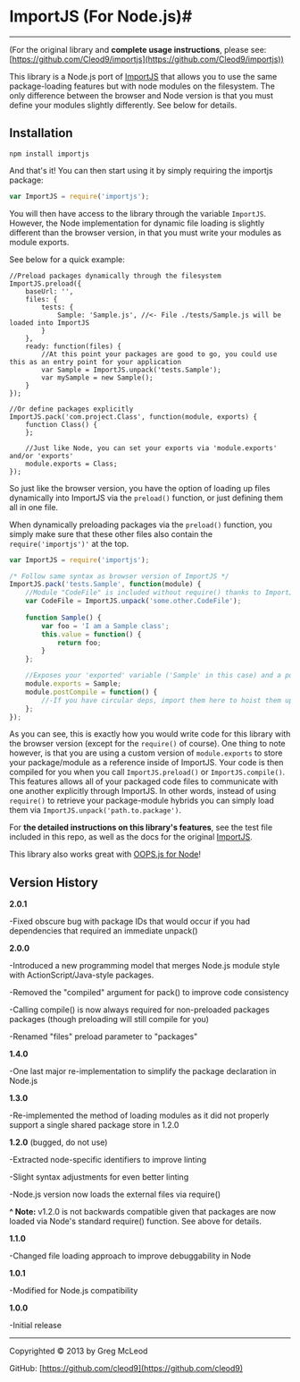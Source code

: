 # ImportJS (For Node.js)#

----------

(For the original library and **complete usage instructions**, please see: [https://github.com/Cleod9/importjs](https://github.com/Cleod9/importjs))

This library is a Node.js port of [ImportJS](https://github.com/Cleod9/importjs) that allows you to use the same package-loading features but with node modules on the filesystem. The only difference between the browser and Node version is that you must define your modules slightly differently. See below for details.

## Installation ##

```
npm install importjs
```
And that's it! You can then start using it by simply requiring the importjs package:

```javascript
var ImportJS = require('importjs');
```

You will then have access to the library through the variable `ImportJS`. However, the Node implementation for dynamic file loading is slightly different than the browser version, in that you must write your modules as module exports.

See below for a quick example:

```
//Preload packages dynamically through the filesystem
ImportJS.preload({
	baseUrl: '',
	files: {
		tests: {
			Sample: 'Sample.js', //<- File ./tests/Sample.js will be loaded into ImportJS
		}
	},
	ready: function(files) {
		//At this point your packages are good to go, you could use this as an entry point for your application
		var Sample = ImportJS.unpack('tests.Sample');
		var mySample = new Sample();
	}
});

//Or define packages explicitly
ImportJS.pack('com.project.Class', function(module, exports) {
	function Class() { 
	};

	//Just like Node, you can set your exports via 'module.exports' and/or 'exports'
	module.exports = Class;
});
```
So just like the browser version, you have the option of loading up files dynamically into ImportJS via the `preload()` function, or just defining them all in one file.

When dynamically preloading packages via the `preload()` function, you simply make sure that these other files also contain the `require('importjs')'` at the top.

```javascript
var ImportJS = require('importjs');

/* Follow same syntax as browser version of ImportJS */
ImportJS.pack('tests.Sample', function(module) {
	//Module "CodeFile" is included without require() thanks to ImportJS
	var CodeFile = ImportJS.unpack('some.other.CodeFile');
	
	function Sample() { 
		var foo = 'I am a Sample class';
		this.value = function() {
			return foo;
		}
	};

	//Exposes your 'exported' variable ('Sample' in this case) and a post-compilation function to run
	module.exports = Sample;
	module.postCompile = function() {
		//-If you have circular deps, import them here to hoist them up as you would in the browser version of the code
	};
});
```
As you can see, this is exactly how you would write code for this library with the browser version (except for the `require()` of course). One thing to note however, is that you are using a custom version of `module.exports` to store your package/module as a reference inside of ImportJS. Your code is then compiled for you when you call `ImportJS.preload()` or `ImportJS.compile()`. This features allows all of your packaged code files to communicate with one another explicitly through ImportJS. In other words, instead of using `require()` to retrieve your package-module hybrids you can simply load them via `ImportJS.unpack('path.to.package')`.


For **the detailed instructions on this library's features**, see the test file included in this repo, as well as the docs for the original [ImportJS](https://github.com/Cleod9/importjs).

This library also works great with [OOPS.js for Node](https://github.com/Cleod9/node-oopsjs)!


## Version History ##

**2.0.1**

-Fixed obscure bug with package IDs that would occur if you had dependencies that required an immediate unpack()

**2.0.0**

-Introduced a new programming model that merges Node.js module style with ActionScript/Java-style packages.

-Removed the "compiled" argument for pack() to improve code consistency

-Calling compile() is now always required for non-preloaded packages packages (though preloading will still compile for you)

-Renamed "files" preload parameter to "packages"

**1.4.0**

-One last major re-implementation to simplify the package declaration in Node.js

**1.3.0**

-Re-implemented the method of loading modules as it did not properly support a single shared package store in 1.2.0

**1.2.0** (bugged, do not use)

-Extracted node-specific identifiers to improve linting

-Slight syntax adjustments for even better linting

-Node.js version now loads the external files via require()

**^ Note:** v1.2.0 is not backwards compatible given that packages are now loaded via Node's standard require() function. See above for details. 

**1.1.0**

-Changed file loading approach to improve debuggability in Node

**1.0.1**

-Modified for Node.js compatibility

**1.0.0**

-Initial release

----------

Copyrighted © 2013 by Greg McLeod

GitHub: [https://github.com/cleod9](https://github.com/cleod9)